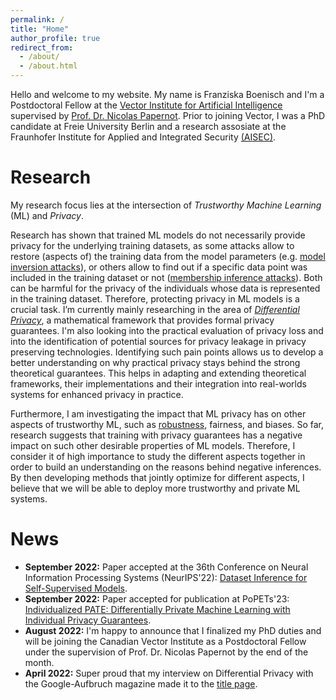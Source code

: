 ```yaml
---
permalink: /
title: "Home"
author_profile: true
redirect_from: 
  - /about/
  - /about.html
---
```


Hello and welcome to my website. My name is Franziska Boenisch and I'm a Postdoctoral Fellow at the [Vector Institute for Artificial Intelligence](https://vectorinstitute.ai/) supervised by [Prof. Dr. Nicolas Papernot](https://www.papernot.fr/). Prior to joining Vector, I was a PhD candidate at Freie University Berlin and a research assosiate at the Fraunhofer Institute for Applied and Integrated Security [(AISEC)](https://www.aisec.fraunhofer.de/en.html).


# Research
My research focus lies at the intersection of *Trustworthy Machine Learning* (ML) and *Privacy*. 

Research has shown that trained ML models do not necessarily provide privacy for the underlying training datasets, as some attacks allow to restore (aspects of) the training data from the model parameters (e.g. [model inversion attacks](/posts/2020/12/model-inversion/)), or others allow to find out if a specific data point was included in the training dataset or not ([membership inference attacks](/posts/2021/01/membership-inference/)). Both can be harmful for the privacy of the individuals whose data is represented in the training dataset.
Therefore, protecting privacy in ML models is a crucial task. I’m currently mainly researching in the area of [*Differential Privacy*](/posts/2021/03/differential-privacy/), a mathematical framework that provides formal privacy guarantees. I'm also looking into the practical evaluation of privacy loss and into the identification of potential sources for privacy leakage in privacy preserving technologies. Identifying such pain points allows us to develop a better understanding on why practical privacy stays behind the strong theoretical guarantees. This helps in adapting and extending theoretical frameworks, their implementations and their integration into real-worlds systems for enhanced privacy in practice.

Furthermore, I am investigating the impact that ML privacy has on other aspects of trustworthy ML, such as [robustness](https://arxiv.org/pdf/2105.07985.pdf), fairness, and biases.
So far, research suggests that training with privacy guarantees has a negative impact on such other desirable properties of ML models.
Therefore, I consider it of high importance to study the different aspects together in order to build an understanding on the reasons behind negative inferences.
By then developing methods that jointly optimize for different aspects, I believe that we will be able to deploy more trustworthy and private ML systems.





# News

- **September 2022:**  Paper accepted at the 36th Conference on Neural Information Processing Systems (NeurIPS'22): [Dataset Inference for Self-Supervised Models](https://arxiv.org/abs/2209.09024).
- **September 2022:** Paper accepted for publication at PoPETs'23: [Individualized PATE: Differentially Private Machine Learning with Individual Privacy Guarantees](https://arxiv.org/abs/2202.10517).
- **August 2022:** I'm happy to announce that I finalized my PhD duties and will be joining the Canadian Vector Institute as a Postdoctoral Fellow under the supervision of Prof. Dr. Nicolas Papernot by the end of the month.
- **April 2022:** Super proud that my interview on Differential Privacy with the Google-Aufbruch magazine made it to the [title page](https://kstatic.googleusercontent.com/files/1791d34518d7768efe0fb6d698f45a276c507ddbb67bcc916c87c564de8fc212023df574da98c9a8d8f149dc964371e003b6120b1f2188740a464ef157102ef4).


